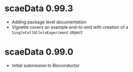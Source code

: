 # scaeData 0.99.3

* Adding package level documentation
* Vignette covers an example end-to-end with creation of a `SingleCellAlleleExperiment` object

# scaeData 0.99.0

* Initial submission to Bioconductor
